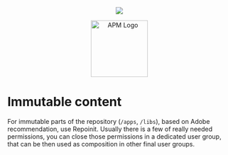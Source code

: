 <p align="center">
    <img src="wtt-logo.png" style="vertical-align: middle">
</p><p align="center">
    <img src="apm-logo.png" alt="APM Logo" style="width: 128px; vertical-align: middle">
</p>

# Immutable content 
For immutable parts of the repository (`/apps`, `/libs`), based on Adobe recommendation, use Repoinit.
Usually there is a few of really needed permissions, you can close those permissions 
in a dedicated user group, that can be then used as composition in other final user groups.
